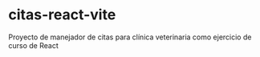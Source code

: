 # citas-react-vite
Proyecto de manejador de citas para clínica veterinaria como ejercicio de curso de React
